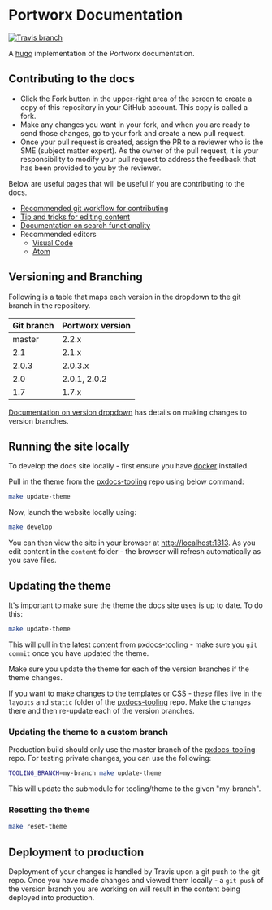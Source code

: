 # Portworx Documentation

[![Travis branch](https://img.shields.io/travis/portworx/pxdocs/master.svg)](https://travis-ci.org/portworx/pxdocs)

A [hugo](https://gohugo.io/) implementation of the Portworx documentation.

## Contributing to the docs

* Click the Fork button in the upper-right area of the screen to create a copy of this repository in your GitHub account. This copy is called a fork. 
* Make any changes you want in your fork, and when you are ready to send those changes, go to your fork and create a new pull request.
* Once your pull request is created, assign the PR to a reviewer who is the SME (subject matter expert). As the owner of the pull request, it is your responsibility to modify your pull request to address the feedback that has been provided to you by the reviewer.

Below are useful pages that will be useful if you are contributing to the docs.

* [Recommended git workflow for contributing](GIT_WORKFLOW.md)
* [Tip and tricks for editing content](TIPS_AND_TRICKS.md)
* [Documentation on search functionality](SEARCH.md)
* Recommended editors
    * [Visual Code](https://code.visualstudio.com/)
    * [Atom](https://atom.io/)

## Versioning and Branching

Following is a table that maps each version in the dropdown to the git branch in the repository.

| Git branch | Portworx version                    |
|------------|-------------------------------------|
| master     | 2.2.x                               |
| 2.1        | 2.1.x                               |
| 2.0.3      | 2.0.3.x                             |
| 2.0        | 2.0.1, 2.0.2                        |
| 1.7        | 1.7.x                               |

[Documentation on version dropdown](VERSIONS.md) has details on making changes to version branches.

## Running the site locally

To develop the docs site locally - first ensure you have [docker](https://docs.docker.com/install/) installed.

Pull in the theme from the [pxdocs-tooling](https://github.com/portworx/pxdocs-tooling) repo using below command:

```bash
make update-theme
```

Now, launch the website locally using:

```bash
make develop
```

You can then view the site in your browser at [http://localhost:1313](http://localhost:1313).  As you edit content in the `content` folder - the browser will refresh automatically as you save files.

## Updating the theme

It's important to make sure the theme the docs site uses is up to date.  To do this:

```bash
make update-theme
```

This will pull in the latest content from [pxdocs-tooling](https://github.com/portworx/pxdocs-tooling) - make sure you `git commit` once you have updated the theme.

Make sure you update the theme for each of the version branches if the theme changes.

If you want to make changes to the templates or CSS - these files live in the `layouts` and `static` folder of the [pxdocs-tooling](https://github.com/portworx/pxdocs-tooling) repo.  Make the changes there and then re-update each of the version branches.

### Updating the theme to a custom branch

Production build should only use the master branch of the [pxdocs-tooling](https://github.com/portworx/pxdocs-tooling) repo. For testing private changes, you can use the following:

```bash
TOOLING_BRANCH=my-branch make update-theme
```

This will update the submodule for tooling/theme to the given "my-branch".

### Resetting the theme

```bash
make reset-theme
```


## Deployment to production

Deployment of your changes is handled by Travis upon a git push to the git repo.  Once you have made changes and viewed them locally - a `git push` of the version branch you are working on will result in the content being deployed into production.
